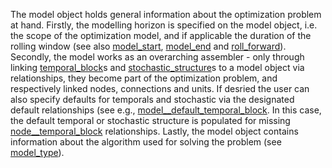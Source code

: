 The model object holds general information about the optimization problem at hand. Firstly, the modelling horizon is specified on the model object, i.e. the scope of the optimization model, and if applicable the duration of the rolling window (see also [model\_start](@ref), [model\_end](@ref) and [roll\_forward](@ref)). Secondly, the model works as an overarching assembler - only through linking [temporal\_block](@ref)s and [stochastic\_structure](@ref)s to a model object via relationships, they become part of the optimization problem, and respectively linked nodes, connections and units. If desried the user can also specify defaults for temporals and stochastic via the designated default relationships (see e.g., [model\_\_default\_temporal\_block](@ref). In this case, the default temporal or stochastic structure is populated for missing [node\_\_temporal\_block](@ref) relationships.
 Lastly, the model object contains information about the algorithm used for solving the problem (see [model\_type](@ref)).
